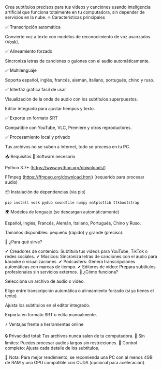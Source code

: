 Crea subtítulos precisos para tus videos y canciones usando inteligencia artificial que funciona totalmente en tu computadora, sin depender de servicios en la nube.
🔥 Características principales

✅ Transcripción automática

Convierte voz a texto con modelos de reconocimiento de voz avanzados (Vosk).

✅ Alineamiento forzado

Sincroniza letras de canciones o guiones con el audio automáticamente.

✅ Multilenguaje

Soporta español, inglés, francés, alemán, italiano, portugués, chino y ruso.

✅ Interfaz gráfica fácil de usar

Visualización de la onda de audio con los subtítulos superpuestos.

Editor integrado para ajustar tiempos y texto.

✅ Exporta en formato SRT

Compatible con YouTube, VLC, Premiere y otros reproductores.

✅ Procesamiento local y privado

Tus archivos no se suben a Internet, todo se procesa en tu PC.

📥 Requisitos
📌 Software necesario

Python 3.7+ (https://www.python.org/downloads/)

FFmpeg (https://ffmpeg.org/download.html) (requerido para procesar audio)

📦 Instalación de dependencias (via pip)

    pip install vosk pydub soundfile numpy matplotlib ttkbootstrap

🌍 Modelos de lenguaje (se descargan automáticamente)

Español, Inglés, Francés, Alemán, Italiano, Portugués, Chino y Ruso.

Tamaños disponibles: pequeño (rápido) y grande (preciso).

🚀 ¿Para qué sirve?

✔ Creadores de contenido: Subtitula tus videos para YouTube, TikTok o redes sociales.
✔ Músicos: Sincroniza letras de canciones con el audio para karaoke o visualizaciones.
✔ Podcasters: Genera transcripciones automáticas con marcas de tiempo.
✔ Editores de video: Prepara subtítulos profesionales sin servicios externos.
🔧 ¿Cómo funciona?

Selecciona un archivo de audio o video.

Elige entre transcripción automática o alineamiento forzado (si ya tienes el texto).

Ajusta los subtítulos en el editor integrado.

Exporta en formato SRT o edita manualmente.

⚡ Ventajas frente a herramientas online

🔒 Privacidad total: Tus archivos nunca salen de tu computadora.
💾 Sin límites: Puedes procesar audios largos sin restricciones.
🔄 Control completo: Ajusta cada detalle de los subtítulos.

📌 Nota: Para mejor rendimiento, se recomienda una PC con al menos 4GB de RAM y una GPU compatible con CUDA (opcional para aceleración).
